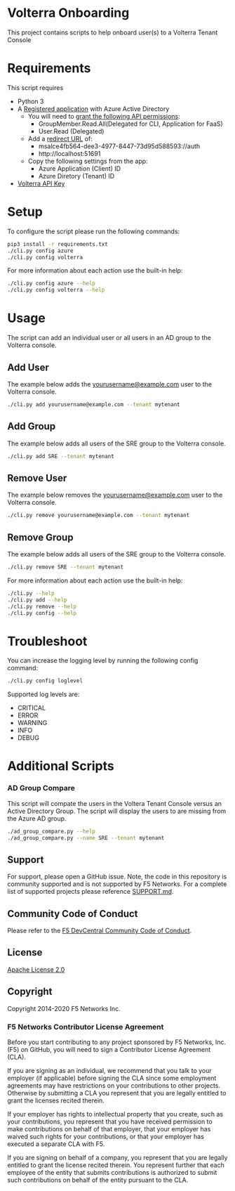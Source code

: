 # Volterra Onboarding 
This project contains scripts to help onboard user(s) to a Volterra Tenant Console

# Requirements
This script requires
- Python 3
- A [Registered application](https://docs.microsoft.com/en-us/azure/active-directory/develop/quickstart-register-app) with Azure Active Directory
    - You will need to [grant the following API permissions](https://docs.microsoft.com/en-us/azure/active-directory/develop/quickstart-configure-app-access-web-apis):
        - GroupMember.Read.All(Delegated for CLI, Application for FaaS)
        - User.Read (Delegated)
    - Add a [redirect URL](https://docs.microsoft.com/en-us/azure/active-directory/develop/quickstart-register-app#configure-platform-settings) of:
        - msalce4fb564-dee3-4977-8447-73d95d588593://auth
        - http://localhost:51691
    - Copy the following settings from the app: 
        - Azure Application (Client) ID
        - Azure Diretory (Tenant) ID
- [Volterra API Key](https://www.volterra.io/docs/how-to/user-mgmt/credentials?query=Generate%20API%20Tokens)

# Setup
To configure the script please run the following commands:
```bash
pip3 install -r requirements.txt
./cli.py config azure
./cli.py config volterra
```

For more information about each action use the built-in help:
```bash
./cli.py config azure --help
./cli.py config volterra --help
```

# Usage
The script can add an individual user or all users in an AD group to the Volterra console. 

## Add User
The example below adds the yourusername@example.com user to the Volterra console.
```bash
./cli.py add yourusername@example.com --tenant mytenant
```

## Add Group
The example below adds all users of the SRE group to the Volterra console.
```bash
./cli.py add SRE --tenant mytenant
```

## Remove User
The example below removes the yourusername@example.com user to the Volterra console.
```bash
./cli.py remove yourusername@example.com --tenant mytenant
```

## Remove Group
The example below adds all users of the SRE group to the Volterra console.
```bash
./cli.py remove SRE --tenant mytenant
```

For more information about each action use the built-in help:
```bash
./cli.py --help
./cli.py add --help
./cli.py remove --help
./cli.py config --help
```
# Troubleshoot
You can increase the logging level by running the following config command:
```bash
./cli.py config loglevel
```

Supported log levels are:
- CRITICAL
- ERROR
- WARNING
- INFO
- DEBUG

# Additional Scripts
### AD Group Compare
This script will compate the users in the Voltera Tenant Console versus an Active Directory Group.  The script will display the users to are missing from the Azure AD group.

```bash
./ad_group_compare.py --help
./ad_group_compare.py --name SRE --tenant mytenant
```

## Support
For support, please open a GitHub issue.  Note, the code in this repository is community supported and is not supported by F5 Networks.  For a complete list of supported projects please reference [SUPPORT.md](SUPPORT.md).

## Community Code of Conduct
Please refer to the [F5 DevCentral Community Code of Conduct](code_of_conduct.md).


## License
[Apache License 2.0](LICENSE)

## Copyright
Copyright 2014-2020 F5 Networks Inc.


### F5 Networks Contributor License Agreement

Before you start contributing to any project sponsored by F5 Networks, Inc. (F5) on GitHub, you will need to sign a Contributor License Agreement (CLA).

If you are signing as an individual, we recommend that you talk to your employer (if applicable) before signing the CLA since some employment agreements may have restrictions on your contributions to other projects.
Otherwise by submitting a CLA you represent that you are legally entitled to grant the licenses recited therein.

If your employer has rights to intellectual property that you create, such as your contributions, you represent that you have received permission to make contributions on behalf of that employer, that your employer has waived such rights for your contributions, or that your employer has executed a separate CLA with F5.

If you are signing on behalf of a company, you represent that you are legally entitled to grant the license recited therein.
You represent further that each employee of the entity that submits contributions is authorized to submit such contributions on behalf of the entity pursuant to the CLA.